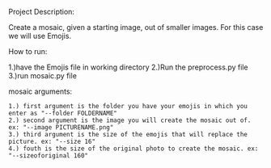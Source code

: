 Project Description:
  
  Create a mosaic, given a starting image, out of smaller images. For this case we will use Emojis.
  
  
 How to run:
  
  1.)have the Emojis file in working directory
  2.)Run the preprocess.py file
  3.)run mosaic.py file
  
  
  mosaic arguments:
    
    1.) first argument is the folder you have your emojis in which you enter as "--folder FOLDERNAME"
    2.) second argument is the image you will create the mosaic out of. ex: "--image PICTURENAME.png"
    3.) third argument is the size of the emojis that will replace the picture. ex: "--size 16"
    4.) fouth is the size of the original photo to create the mosaic. ex: "--sizeoforiginal 160"
